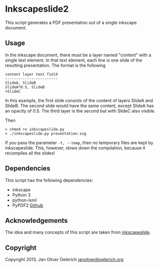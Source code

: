 # Inkscapeslide2

This script generates a PDF presentation out of a single inkscape
document. 

## Usage

In the inkscape document, there must be a layer named 
"content" with a single text element. In that text element, each line
is one slide of the resulting presentation. The format is the following

    content layer text field
    ------------------------
    SlideA, SlideB
    SlideA*0.5, SlideB
    +SlideC

In this example, the first slide consists of the content of layers
SlideA and SlideB. The second slide would have the same content, 
except SlideA has an opacity of 0.5. The third layer is the second
but with SlideC also visible.

Then

    > chmod +x inkscapeslide.py
    > ./inkscapeslide.py presentation.svg

If you pass the parameter `-t, --temp`, then no temporary files are
kept by inkscapeslide. This, however, slows down the compilation,
because it recompiles all the slides!

## Dependencies

This script has the following dependencies:

  * inkscape
  * Python 3
  * python-lxml
  * PyPDF2      [Github](https://github.com/janoliver/PyPDF2)

## Acknowledgements

The idea and many concepts of this script are taken from 
[inkscapeslide](https://github.com/abourget/inkscapeslide).

## Copyright

Copyright 2013, Jan Oliver Oelerich <janoliver@oelerich.org>
